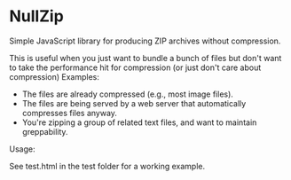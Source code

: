 # NullZip
Simple JavaScript library for producing ZIP archives without compression. 

This is useful when you just want to bundle a bunch of files but don't want to take the performance hit for compression (or just don't care about compression) Examples:

* The files are already compressed (e.g., most image files).
* The files are being served by a web server that automatically compresses files anyway.
* You're zipping a group of related text files, and want to maintain greppability.


Usage:

See test.html in the test folder for a working example.
